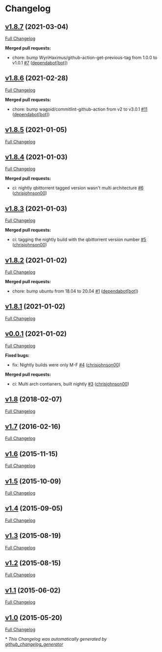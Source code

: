 # Changelog

## [v1.8.7](https://github.com/chrisjohnson00/docker-qBittorrentvpn/tree/v1.8.7) (2021-03-04)

[Full Changelog](https://github.com/chrisjohnson00/docker-qBittorrentvpn/compare/v1.8.6...v1.8.7)

**Merged pull requests:**

- chore: bump WyriHaximus/github-action-get-previous-tag from 1.0.0 to v1.0.1 [\#7](https://github.com/chrisjohnson00/docker-qBittorrentvpn/pull/7) ([dependabot[bot]](https://github.com/apps/dependabot))

## [v1.8.6](https://github.com/chrisjohnson00/docker-qBittorrentvpn/tree/v1.8.6) (2021-02-28)

[Full Changelog](https://github.com/chrisjohnson00/docker-qBittorrentvpn/compare/v1.8.5...v1.8.6)

**Merged pull requests:**

- chore: bump wagoid/commitlint-github-action from v2 to v3.0.1 [\#11](https://github.com/chrisjohnson00/docker-qBittorrentvpn/pull/11) ([dependabot[bot]](https://github.com/apps/dependabot))

## [v1.8.5](https://github.com/chrisjohnson00/docker-qBittorrentvpn/tree/v1.8.5) (2021-01-05)

[Full Changelog](https://github.com/chrisjohnson00/docker-qBittorrentvpn/compare/v1.8.4...v1.8.5)

## [v1.8.4](https://github.com/chrisjohnson00/docker-qBittorrentvpn/tree/v1.8.4) (2021-01-03)

[Full Changelog](https://github.com/chrisjohnson00/docker-qBittorrentvpn/compare/v1.8.3...v1.8.4)

**Merged pull requests:**

- ci: nightly qbittorrent tagged version wasn't multi architecture [\#6](https://github.com/chrisjohnson00/docker-qBittorrentvpn/pull/6) ([chrisjohnson00](https://github.com/chrisjohnson00))

## [v1.8.3](https://github.com/chrisjohnson00/docker-qBittorrentvpn/tree/v1.8.3) (2021-01-03)

[Full Changelog](https://github.com/chrisjohnson00/docker-qBittorrentvpn/compare/v1.8.2...v1.8.3)

**Merged pull requests:**

- ci: tagging the nightly build with the qbittorrent version number [\#5](https://github.com/chrisjohnson00/docker-qBittorrentvpn/pull/5) ([chrisjohnson00](https://github.com/chrisjohnson00))

## [v1.8.2](https://github.com/chrisjohnson00/docker-qBittorrentvpn/tree/v1.8.2) (2021-01-02)

[Full Changelog](https://github.com/chrisjohnson00/docker-qBittorrentvpn/compare/v1.8.1...v1.8.2)

**Merged pull requests:**

- chore: bump ubuntu from 18.04 to 20.04 [\#1](https://github.com/chrisjohnson00/docker-qBittorrentvpn/pull/1) ([dependabot[bot]](https://github.com/apps/dependabot))

## [v1.8.1](https://github.com/chrisjohnson00/docker-qBittorrentvpn/tree/v1.8.1) (2021-01-02)

[Full Changelog](https://github.com/chrisjohnson00/docker-qBittorrentvpn/compare/v0.0.1...v1.8.1)

## [v0.0.1](https://github.com/chrisjohnson00/docker-qBittorrentvpn/tree/v0.0.1) (2021-01-02)

[Full Changelog](https://github.com/chrisjohnson00/docker-qBittorrentvpn/compare/v1.8...v0.0.1)

**Fixed bugs:**

- fix: Nightly builds were only M-F [\#4](https://github.com/chrisjohnson00/docker-qBittorrentvpn/pull/4) ([chrisjohnson00](https://github.com/chrisjohnson00))

**Merged pull requests:**

- ci: Multi arch contianers, built nightly [\#3](https://github.com/chrisjohnson00/docker-qBittorrentvpn/pull/3) ([chrisjohnson00](https://github.com/chrisjohnson00))

## [v1.8](https://github.com/chrisjohnson00/docker-qBittorrentvpn/tree/v1.8) (2018-02-07)

[Full Changelog](https://github.com/chrisjohnson00/docker-qBittorrentvpn/compare/v1.7...v1.8)

## [v1.7](https://github.com/chrisjohnson00/docker-qBittorrentvpn/tree/v1.7) (2016-02-16)

[Full Changelog](https://github.com/chrisjohnson00/docker-qBittorrentvpn/compare/v1.6...v1.7)

## [v1.6](https://github.com/chrisjohnson00/docker-qBittorrentvpn/tree/v1.6) (2015-11-15)

[Full Changelog](https://github.com/chrisjohnson00/docker-qBittorrentvpn/compare/v1.5...v1.6)

## [v1.5](https://github.com/chrisjohnson00/docker-qBittorrentvpn/tree/v1.5) (2015-10-09)

[Full Changelog](https://github.com/chrisjohnson00/docker-qBittorrentvpn/compare/v1.4...v1.5)

## [v1.4](https://github.com/chrisjohnson00/docker-qBittorrentvpn/tree/v1.4) (2015-09-05)

[Full Changelog](https://github.com/chrisjohnson00/docker-qBittorrentvpn/compare/v1.3...v1.4)

## [v1.3](https://github.com/chrisjohnson00/docker-qBittorrentvpn/tree/v1.3) (2015-08-19)

[Full Changelog](https://github.com/chrisjohnson00/docker-qBittorrentvpn/compare/v1.2...v1.3)

## [v1.2](https://github.com/chrisjohnson00/docker-qBittorrentvpn/tree/v1.2) (2015-08-15)

[Full Changelog](https://github.com/chrisjohnson00/docker-qBittorrentvpn/compare/v1.1...v1.2)

## [v1.1](https://github.com/chrisjohnson00/docker-qBittorrentvpn/tree/v1.1) (2015-06-02)

[Full Changelog](https://github.com/chrisjohnson00/docker-qBittorrentvpn/compare/v1.0...v1.1)

## [v1.0](https://github.com/chrisjohnson00/docker-qBittorrentvpn/tree/v1.0) (2015-05-20)

[Full Changelog](https://github.com/chrisjohnson00/docker-qBittorrentvpn/compare/4eaaae0ec12cd2bad021190dcc10895c356f0f92...v1.0)



\* *This Changelog was automatically generated by [github_changelog_generator](https://github.com/github-changelog-generator/github-changelog-generator)*
